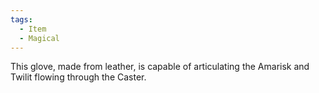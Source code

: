 ```yaml
---
tags:
  - Item
  - Magical
---
```

This glove, made from leather, is capable of articulating the Amarisk and Twilit flowing through the Caster.